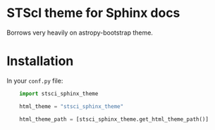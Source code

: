 STScI theme for Sphinx docs
===========================

Borrows very heavily on astropy-bootstrap theme.

Installation
============


In your ``conf.py`` file:

```python
    import stsci_sphinx_theme

    html_theme = "stsci_sphinx_theme"

    html_theme_path = [stsci_sphinx_theme.get_html_theme_path()]
```
